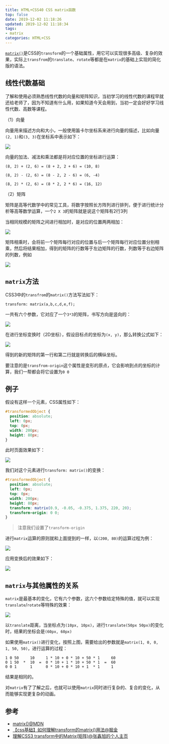 ```yaml
---
title: HTML+CSS40 CSS matrix函数
top: false
date: 2019-12-02 11:18:26
updated: 2019-12-02 11:18:34
tags:
- matrix
categories: HTML+CSS
---
```


[`matrix()`](https://developer.mozilla.org/zh-CN/docs/Web/CSS/transform-function/matrix)是CSS的`transform`的一个基础属性，用它可以实现很多高级、复杂的效果，实际上`transfrom`的`translate`、`rotate`等都是在`matrix`的基础上实现的简化版的语法。

<!-- more -->

## 线性代数基础

了解和使用必须熟悉线性代数的向量和矩阵知识，当初学习的线性代数的课程早就还给老师了，因为不知道有什么用，如果知道今天会用到，当初一定会好好学习线性代数、高数等课程。

（1）向量

向量用来描述方向和大小，一般使用笛卡尔坐标系来进行向量的描述，比如向量`(2, 1)`和`(3, 3)`在坐标系中表示如下：

![](http://image.oldzhou.cn/Fuii4qe4aanaEgMR4h8Y4nskb4a8)

向量的加法、减法和乘法都是将对应位置的坐标进行运算：


```
(8, 2) + (2, 6) = (8 + 2, 2 + 6) = (10, 8)

(8, 2) - (2, 6) = (8 - 2, 2 - 6) = (6, -4)

(8, 2) * (2, 6) = (8 * 2, 2 * 6) = (16, 12)
```

（2）矩阵

矩阵是高等代数学中的常见工具，将数字按照长方阵列进行排列，便于进行统计分析等高等数学运算，一个`2 X 3`的矩阵就是说这个矩阵有2行3列

当相同规模的矩阵之间进行相加时，是对应的位置两两相加：

![](http://image.oldzhou.cn/FoHAFgxwwAIWHMLYHFqzMprN9fLc)

矩阵相乘时，会将前一个矩阵每行对应的位置与后一个矩阵每行对应位置分别相乘，然后将结果相加，得到的矩阵的行数等于左边矩阵的行数，列数等于右边矩阵的列数，例如

![](http://image.oldzhou.cn/FqjfweKUIK7171DpdqO7WkROIu6S)

## `matrix`方法

CSS3中的`transfrom`的`matrix()`方法写法如下：

```
transform: matrix(a,b,c,d,e,f);
```

一共有六个参数，它对应了一个`3*3`的矩阵，书写方向是竖向的：

![](http://image.oldzhou.cn/FkRSeyfwqrZwP1D9n4PtkQm3XfcN)

在进行坐标变换时（2D坐标），假设目标点的坐标为`(x, y)`，那么转换公式如下：

![](http://image.oldzhou.cn/FsOndG5AmvR5PgS9ppePKJDRW8XN)

得到的新的矩阵的第一行和第二行就是转换后的横纵坐标。

要注意的是`transfrom-origin`这个属性是变形的原点，它会影响到点的坐标的计算，我们一帮都会将它设置为`0 0`


## 例子

假设有这样一个元素，CSS属性如下：

```CSS
#transformedObject {
  position: absolute;
  left: 0px;
  top: 0px;
  width: 200px;
  height: 80px;
}
```

此时页面效果如下：

![](http://image.oldzhou.cn/FkhaQFcGrMTDf9FHfAsSSfQOZXC-)

我们对这个元素进行`transform: matrix()`的变换：

```CSS
#transformedObject {
  position: absolute;
  left: 0px;
  top: 0px;
  width: 200px;
  height: 80px;
  transform: matrix(0.9, -0.05, -0.375, 1.375, 220, 20);
  transform-origin: 0 0;
}
```

> 注意我们设置了`transform-origin`


进行`matrix`运算的原则就和上面提到的一样，以`(200, 80)`的运算过程为例：

![](http://image.oldzhou.cn/FomsUaZ_jD9vkNJ45CLVBVCWwxge)

应用变换后的效果如下：

![](http://image.oldzhou.cn/Fo0nNS15QT17Hl-svG7sVaR8KLyc)

## `matrix`与其他属性的关系

`matrix`是最基本的变化，它有六个参数，这六个参数给定特殊的值，就可以实现`translate`/`rotate`等特殊的效果：

![](http://image.oldzhou.cn/FhqFDZ7z_5mXmmmmVVW4LgTjFlhM)

以`translate`距离，当坐标点为`(10px, 10px)`，进行`translate(50px 50px)`的变化时，结果的坐标会是`(60px, 60px)`

如果使用`matrix()`进行变化，按照上图，需要给出的参数就是`matrix(1, 0, 0, 1, 50, 50)`，进行运算的过程：

```
1 0 50     10     1 * 10 + 0 * 10 + 50 * 1     60
0 1 50  *  10  =  0 * 10 + 1 * 10 + 50 * 1  =  60
0 0 1      1      0 * 10 + 0 * 10 + 1  * 1     1
```

结果是相同的。

对`matrix`有了了解之后，也就可以使用`matrix`同时进行复杂的、复合的变化，从而能够实现更复杂的动画。

## 参考

- [matrix()@MDN](https://developer.mozilla.org/zh-CN/docs/Web/CSS/transform-function/matrix)
- [【css基础】如何理解transform的matrix()用法@掘金](https://juejin.im/post/5d0ba96df265da1ba252659b)
- [理解CSS3 transform中的Matrix(矩阵)@张鑫旭的个人主页](https://www.zhangxinxu.com/wordpress/2012/06/css3-transform-matrix-%E7%9F%A9%E9%98%B5/)
